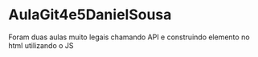 # AulaGit4e5DanielSousa
Foram duas aulas muito legais chamando API e construindo elemento no html utilizando o JS
